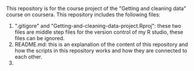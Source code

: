 This repository is for the course project of the "Getting and cleaning data" course on coursera.
This repository includes the following files:
1. ".gitigore" and "Getting-and-cleaning-data-project.Rproj": these two files are middle step files for the version control of my R studio, these files can be ignored.
2. README.md: this is an explanation of the content of this repository and how the scripts in this repository works and how they are connected to each other.
3. 